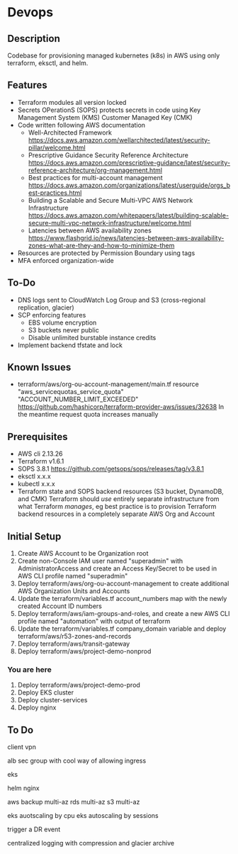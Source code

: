 # Devops

## Description
Codebase for provisioning managed kubernetes (k8s) in AWS using only terraform, eksctl, and helm.

## Features
- Terraform modules all version locked
- Secrets OPerationS (SOPS) protects secrets in code using Key Management System (KMS) Customer Managed Key (CMK)
- Code written following AWS documentation
  - Well-Architected Framework  https://docs.aws.amazon.com/wellarchitected/latest/security-pillar/welcome.html
  - Prescriptive Guidance Security Reference Architecture https://docs.aws.amazon.com/prescriptive-guidance/latest/security-reference-architecture/org-management.html
  - Best practices for multi-account management https://docs.aws.amazon.com/organizations/latest/userguide/orgs_best-practices.html
  - Building a Scalable and Secure Multi-VPC AWS Network Infrastructure https://docs.aws.amazon.com/whitepapers/latest/building-scalable-secure-multi-vpc-network-infrastructure/welcome.html
  - Latencies between AWS availability zones https://www.flashgrid.io/news/latencies-between-aws-availability-zones-what-are-they-and-how-to-minimize-them
- Resources are protected by Permission Boundary using tags
- MFA enforced organization-wide

## To-Do
- DNS logs sent to CloudWatch Log Group and S3 (cross-regional replication, glacier)
- SCP enforcing features
  - EBS volume encryption
  - S3 buckets never public
  - Disable unlimited burstable instance credits
- Implement backend tfstate and lock

## Known Issues
- terraform/aws/org-ou-account-management/main.tf
  resource "aws_servicequotas_service_quota" "ACCOUNT_NUMBER_LIMIT_EXCEEDED"
  https://github.com/hashicorp/terraform-provider-aws/issues/32638
  In the meantime request quota increases manually

## Prerequisites
- AWS cli 2.13.26
- Terraform v1.6.1
- SOPS 3.8.1  https://github.com/getsops/sops/releases/tag/v3.8.1
- eksctl x.x.x
- kubectl x.x.x
- Terraform state and SOPS backend resources (S3 bucket, DynamoDB, and CMK)
  Terraform should _use_ entirely separate infrastructure from what Terraform _manages_, eg best practice is to provision Terraform backend resources in a completely separate AWS Org and Account

## Initial Setup
1. Create AWS Account to be Organization root
1. Create non-Console IAM user named "superadmin" with AdministratorAccess and create an Access Key/Secret to be used in AWS CLI profile named "superadmin"
1. Deploy terraform/aws/org-ou-account-management to create additional AWS Organization Units and Accounts
1. Update the terraform/variables.tf account_numbers map with the newly created Account ID numbers
1. Deploy terraform/aws/iam-groups-and-roles, and create a new AWS CLI profile named "automation" with output of terraform
1. Update the terraform/variables.tf company_domain variable and deploy terraform/aws/r53-zones-and-records
1. Deploy terraform/aws/transit-gateway
1. Deploy terraform/aws/project-demo-nonprod
### You are here
1. Deploy terraform/aws/project-demo-prod
1. Deploy EKS cluster
1. Deploy cluster-services
1. Deploy nginx

## To Do
client vpn

alb sec group with cool way of allowing ingress

eks

helm nginx

aws backup multi-az
rds multi-az
s3 multi-az

eks auotscaling by cpu
eks autoscaling by sessions

trigger a DR event

centralized logging with compression and glacier archive

